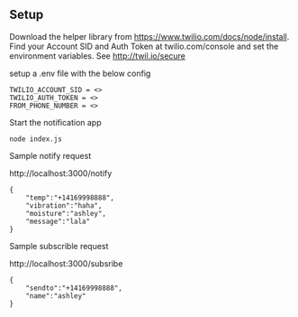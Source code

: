 ## Setup
Download the helper library from https://www.twilio.com/docs/node/install. 
Find your Account SID and Auth Token at twilio.com/console and set the environment variables. See http://twil.io/secure

setup a .env file with the below config

````
TWILIO_ACCOUNT_SID = <>
TWILIO_AUTH_TOKEN = <>
FROM_PHONE_NUMBER = <>
````
Start the notification app
````
node index.js
````


Sample notify request

http://localhost:3000/notify

````
{
	"temp":"+14169998888",
	"vibration":"haha",
	"moisture":"ashley",
	"message":"lala"
}
````
Sample subscrible request


http://localhost:3000/subsribe

````
{
	"sendto":"+14169998888",
	"name":"ashley"
}
